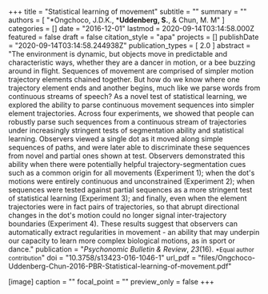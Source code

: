 +++
title = "Statistical learning of movement"
subtitle = ""
summary = ""
authors = [
  "*Ongchoco, J.D.K., *__Uddenberg, S.__, &amp; Chun, M. M"
]
categories = []
date = "2016-12-01"
lastmod = 2020-09-14T03:14:58.000Z
featured = false
draft = false
citation_style = "apa"
projects = []
publishDate = "2020-09-14T03:14:58.244938Z"
publication_types = [
  2.0
]
abstract = "The environment is dynamic, but objects move in predictable and characteristic ways, whether they are a dancer in motion, or a bee buzzing around in flight. Sequences of movement are comprised of simpler motion trajectory elements chained together. But how do we know where one trajectory element ends and another begins, much like we parse words from continuous streams of speech? As a novel test of statistical learning, we explored the ability to parse continuous movement sequences into simpler element trajectories. Across four experiments, we showed that people can robustly parse such sequences from a continuous stream of trajectories under increasingly stringent tests of segmentation ability and statistical learning. Observers viewed a single dot as it moved along simple sequences of paths, and were later able to discriminate these sequences from novel and partial ones shown at test. Observers demonstrated this ability when there were potentially helpful trajectory-segmentation cues such as a common origin for all movements (Experiment 1); when the dot's motions were entirely continuous and unconstrained (Experiment 2); when sequences were tested against partial sequences as a more stringent test of statistical learning (Experiment 3); and finally, even when the element trajectories were in fact pairs of trajectories, so that abrupt directional changes in the dot's motion could no longer signal inter-trajectory boundaries (Experiment 4). These results suggest that observers can automatically extract regularities in movement - an ability that may underpin our capacity to learn more complex biological motions, as in sport or dance."
publication = "*Psychonomic Bulletin & Review*, *23*(16). <small class='weak font-italic'>*Equal author contribution</small>"
doi = "10.3758/s13423-016-1046-1"
url_pdf = "files/Ongchoco-Uddenberg-Chun-2016-PBR-Statistical-learning-of-movement.pdf"

[image]
caption = ""
focal_point = ""
preview_only = false
+++
